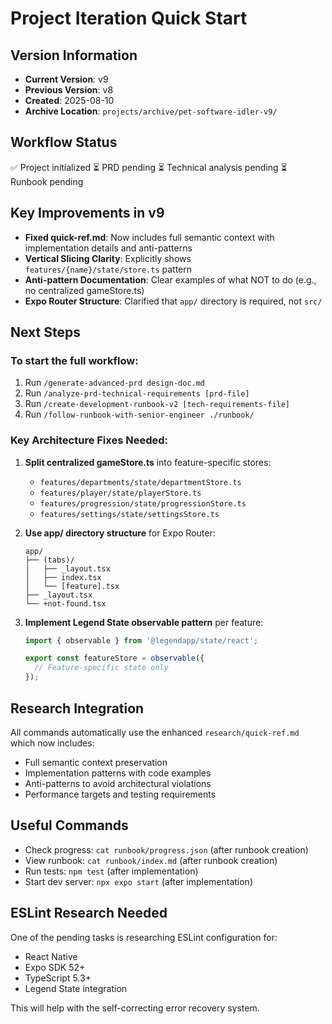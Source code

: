 # Project Iteration Quick Start

## Version Information
- **Current Version**: v9
- **Previous Version**: v8
- **Created**: 2025-08-10
- **Archive Location**: `projects/archive/pet-software-idler-v9/`

## Workflow Status
✅ Project initialized
⏳ PRD pending
⏳ Technical analysis pending
⏳ Runbook pending

## Key Improvements in v9
- **Fixed quick-ref.md**: Now includes full semantic context with implementation details and anti-patterns
- **Vertical Slicing Clarity**: Explicitly shows `features/{name}/state/store.ts` pattern
- **Anti-pattern Documentation**: Clear examples of what NOT to do (e.g., no centralized gameStore.ts)
- **Expo Router Structure**: Clarified that `app/` directory is required, not `src/`

## Next Steps

### To start the full workflow:
1. Run `/generate-advanced-prd design-doc.md`
2. Run `/analyze-prd-technical-requirements [prd-file]`
3. Run `/create-development-runbook-v2 [tech-requirements-file]`
4. Run `/follow-runbook-with-senior-engineer ./runbook/`

### Key Architecture Fixes Needed:
1. **Split centralized gameStore.ts** into feature-specific stores:
   - `features/departments/state/departmentStore.ts`
   - `features/player/state/playerStore.ts`
   - `features/progression/state/progressionStore.ts`
   - `features/settings/state/settingsStore.ts`

2. **Use app/ directory structure** for Expo Router:
   ```
   app/
   ├── (tabs)/
   │   ├── _layout.tsx
   │   ├── index.tsx
   │   └── [feature].tsx
   ├── _layout.tsx
   └── +not-found.tsx
   ```

3. **Implement Legend State observable pattern** per feature:
   ```typescript
   import { observable } from '@legendapp/state/react';
   
   export const featureStore = observable({
     // Feature-specific state only
   });
   ```

## Research Integration
All commands automatically use the enhanced `research/quick-ref.md` which now includes:
- Full semantic context preservation
- Implementation patterns with code examples
- Anti-patterns to avoid architectural violations
- Performance targets and testing requirements

## Useful Commands
- Check progress: `cat runbook/progress.json` (after runbook creation)
- View runbook: `cat runbook/index.md` (after runbook creation)
- Run tests: `npm test` (after implementation)
- Start dev server: `npx expo start` (after implementation)

## ESLint Research Needed
One of the pending tasks is researching ESLint configuration for:
- React Native
- Expo SDK 52+
- TypeScript 5.3+
- Legend State integration

This will help with the self-correcting error recovery system.